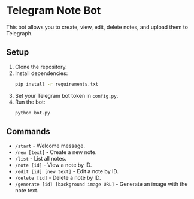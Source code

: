 # Telegram Note Bot

This bot allows you to create, view, edit, delete notes, and upload them to Telegraph.

## Setup

1. Clone the repository.
2. Install dependencies:
    ```sh
    pip install -r requirements.txt
    ```
3. Set your Telegram bot token in `config.py`.
4. Run the bot:
    ```sh
    python bot.py
    ```

## Commands

- `/start` - Welcome message.
- `/new [text]` - Create a new note.
- `/list` - List all notes.
- `/note [id]` - View a note by ID.
- `/edit [id] [new text]` - Edit a note by ID.
- `/delete [id]` - Delete a note by ID.
- `/generate [id] [background image URL]` - Generate an image with the note text.